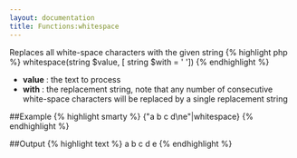 ```yaml
---
layout: documentation
title: Functions:whitespace
---
```


Replaces all white-space characters with the given string
{% highlight php %}
whitespace(string $value, [ string $with = ' '])
{% endhighlight %}

* **value** : the text to process
* **with** : the replacement string, note that any number of consecutive white-space characters will be replaced by a single replacement string

##Example
{% highlight smarty %}
{"a    b  c        d\ne"|whitespace}
{% endhighlight %}

##Output
{% highlight text %}
a b c d e
{% endhighlight %}